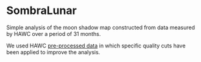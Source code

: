 # SombraLunar

Simple analysis of the moon shadow map constructed from data measured by HAWC over a period of 31 months. 

We used HAWC [pre-processed data](https://ibit.ly/OEdo) in which specific quality cuts have been applied to improve the analysis.

